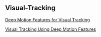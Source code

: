 ## Visual-Tracking

[Deep Motion Features for Visual Tracking](https://arxiv.org/pdf/1612.06615.pdf)

[Visual Tracking Using Deep Motion Features](https://arxiv.org/pdf/1612.06615.pdf)